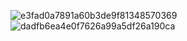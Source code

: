 ![e3fad0a7891a60b3de9f81348570369](https://github.com/user-attachments/assets/1d4d8185-5687-4ef1-9b1a-6ae6b8ed88f3)
![dadfb6ea4e0f7626a99a5df26a190ca](https://github.com/user-attachments/assets/a890d47f-7dcc-46bf-9dcf-f14912096402)

